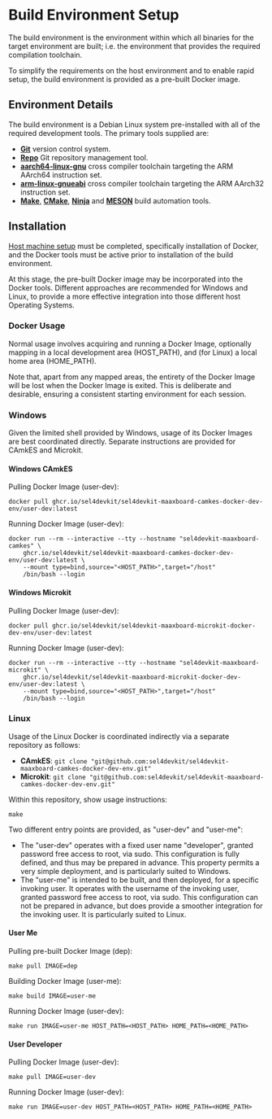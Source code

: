 # Build Environment Setup

The build environment is the environment within which all binaries for the
target environment are built; i.e. the environment that provides the required
compilation toolchain.

To simplify the requirements on the host environment and to enable rapid
setup, the build environment is provided as a pre-built Docker image.

## Environment Details

The build environment is a Debian Linux system pre-installed with all of the
required development tools. The primary tools supplied are:

- [__Git__](https://git-scm.com) version control system.
- [__Repo__](https://gerrit.googlesource.com/git-repo/+/refs/heads/master/README.md) Git repository management tool.
- [__aarch64-linux-gnu__](https://gcc.gnu.org) cross compiler toolchain targeting the ARM AArch64 instruction set.
- [__arm-linux-gnueabi__](https://gcc.gnu.org) cross compiler toolchain targeting the ARM AArch32 instruction set.
- [__Make__](https://www.gnu.org/software/make/), [__CMake__](https://cmake.org), [__Ninja__](https://ninja-build.org) and [__MESON__](https://mesonbuild.com/) build automation tools.

## Installation

[Host machine setup](host_setup.md) must be completed, specifically
installation of Docker, and the Docker tools must be active prior to
installation of the build environment.

At this stage, the pre-built Docker image may be incorporated into the Docker
tools. Different approaches are recommended for Windows and Linux, to provide
a more effective integration into those different host Operating Systems.

### Docker Usage

Normal usage involves acquiring and running a Docker Image, optionally mapping
in a local development area (HOST_PATH), and (for Linux) a local home area
(HOME_PATH).

Note that, apart from any mapped areas, the entirety of the Docker Image will
be lost when the Docker Image is exited. This is deliberate and desirable,
ensuring a consistent starting environment for each session.

### Windows

Given the limited shell provided by Windows, usage of its Docker Images are
best coordinated directly. Separate instructions are provided for CAmkES and
Microkit.

#### Windows CAmkES

Pulling Docker Image (user-dev):
```
docker pull ghcr.io/sel4devkit/sel4devkit-maaxboard-camkes-docker-dev-env/user-dev:latest
```

Running Docker Image (user-dev):
```
docker run --rm --interactive --tty --hostname "sel4devkit-maaxboard-camkes" \
    ghcr.io/sel4devkit/sel4devkit-maaxboard-camkes-docker-dev-env/user-dev:latest \
    --mount type=bind,source="<HOST_PATH>",target="/host"
    /bin/bash --login
```

#### Windows Microkit

Pulling Docker Image (user-dev):
```
docker pull ghcr.io/sel4devkit/sel4devkit-maaxboard-microkit-docker-dev-env/user-dev:latest
```

Running Docker Image (user-dev):
```
docker run --rm --interactive --tty --hostname "sel4devkit-maaxboard-microkit" \
    ghcr.io/sel4devkit/sel4devkit-maaxboard-microkit-docker-dev-env/user-dev:latest \
    --mount type=bind,source="<HOST_PATH>",target="/host"
    /bin/bash --login
```

### Linux

Usage of the Linux Docker is coordinated indirectly via a separate repository
as follows:
- __CAmkES__: `git clone "git@github.com:sel4devkit/sel4devkit-maaxboard-camkes-docker-dev-env.git"`
- __Microkit__: `git clone "git@github.com:sel4devkit/sel4devkit-maaxboard-camkes-docker-dev-env.git"`


Within this repository, show usage instructions:
```
make
```

Two different entry points are provided, as "user-dev" and "user-me":
* The "user-dev" operates with a fixed user name "developer", granted password
  free access to root, via sudo. This configuration is fully defined, and thus
may be prepared in advance. This property permits a very simple deployment,
and is particularly suited to Windows.
* The "user-me" is intended to be built, and then deployed, for a specific
  invoking user. It operates with the username of the invoking user, granted
password free access to root, via sudo. This configuration can not be prepared
in advance, but does provide a smoother integration for the invoking user. It
is particularly suited to Linux.

#### User Me

Pulling pre-built Docker Image (dep):
```
make pull IMAGE=dep
```

Building Docker Image (user-me):
```
make build IMAGE=user-me
```

Running Docker Image (user-dev):
```
make run IMAGE=user-me HOST_PATH=<HOST_PATH> HOME_PATH=<HOME_PATH>
```

#### User Developer

Pulling Docker Image (user-dev):
```
make pull IMAGE=user-dev
```

Running Docker Image (user-dev):
```
make run IMAGE=user-dev HOST_PATH=<HOST_PATH> HOME_PATH=<HOME_PATH>
```
